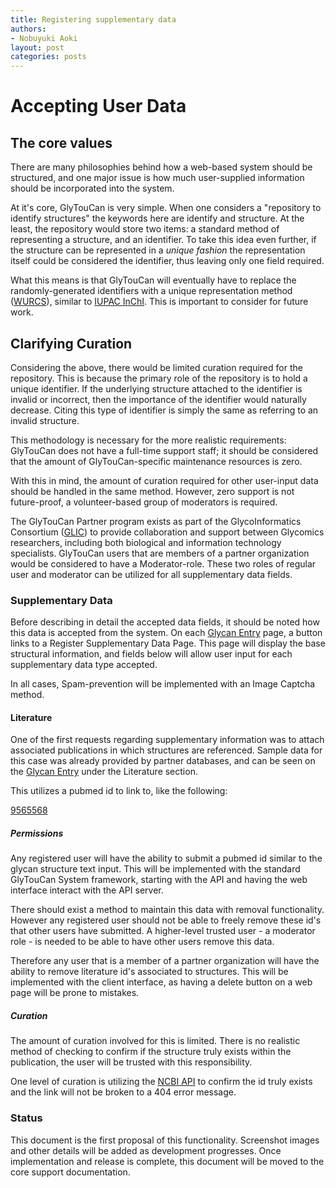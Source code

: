 ```yaml
---
title: Registering supplementary data
authors:
- Nobuyuki Aoki
layout: post
categories: posts
---
```

# Accepting User Data

## The core values

There are many philosophies behind how a web-based system should be structured, and one major issue is how much user-supplied information should be incorporated into the system.

At it's core, GlyTouCan is very simple.  When one considers a "repository to identify structures" the keywords here are identify and structure.  At the least, the repository would store two items: a standard method of representing a structure, and an identifier.  To take this idea even further, if the structure can be represented in a *unique fashion* the representation itself could be considered the identifier, thus leaving only one field required.

What this means is that GlyTouCan will eventually have to replace the randomly-generated identifiers with a unique representation method ([WURCS](http://www.wurcs-wg.org/)), similar to [IUPAC InChI](http://www.inchi-trust.org).  This is important to consider for future work.


## Clarifying Curation

Considering the above, there would be limited curation required for the repository.  This is because the primary role of the repository is to hold a unique identifier.  If the underlying structure attached to the identifier is invalid or incorrect, then the importance of the identifier would naturally decrease.  Citing this type of identifier is simply the same as referring to an invalid structure.

This methodology is necessary for the more realistic requirements: GlyTouCan does not have a full-time support staff; it should be considered that the amount of GlyTouCan-specific maintenance resources is zero.

With this in mind, the amount of curation required for other user-input data should be handled in the same method.  However, zero support is not future-proof, a volunteer-based group of moderators is required.

The GlyTouCan Partner program exists as part of the GlycoInformatics Consortium ([GLIC](http://glic.glycoinfo.org)) to provide collaboration and support between Glycomics researchers, including both biological and information technology specialists.  GlyTouCan users that are members of a partner organization would be considered to have a Moderator-role.  These two roles of regular user and moderator can be utilized for all supplementary data fields.

### Supplementary Data

Before describing in detail the accepted data fields, it should be noted how this data is accepted from the system.  On each [Glycan Entry](https://glytoucan.org/Structures/Glycans/G00055MO) page, a button links to a Register Supplementary Data Page.  This page will display the base structural information, and fields below will allow user input for each supplementary data type accepted.

In all cases, Spam-prevention will be implemented with an Image Captcha method.

#### Literature

One of the first requests regarding supplementary information was to attach associated publications in which structures are referenced.  Sample data for this case was already provided by partner databases, and can be seen on the [Glycan Entry](https://glytoucan.org/Structures/Glycans/G00055MO) under the Literature section.

This utilizes a pubmed id to link to, like the following:

[9565568](http://identifiers.org/pubmed/9565568)

##### Permissions

Any registered user will have the ability to submit a pubmed id similar to the glycan structure text input.  This will be implemented with the standard GlyTouCan System framework, starting with the API and having the web interface interact with the API server.

There should exist a method to maintain this data with removal functionality.  However any registered user should not be able to freely remove these id's that other users have submitted.  A higher-level trusted user - a moderator role - is needed to be able to have other users remove this data.

Therefore any user that is a member of a partner organization will have the ability to remove literature id's associated to structures.  This will be implemented with the client interface, as having a delete button on a web page will be prone to mistakes.

##### Curation

The amount of curation involved for this is limited.  There is no realistic method of checking to confirm if the structure truly exists within the publication, the user will be trusted with this responsibility.

One level of curation is utilizing the [NCBI API](https://www.ncbi.nlm.nih.gov/home/develop/api.shtml) to confirm the id truly exists and the link will not be broken to a 404 error message.

### Status

This document is the first proposal of this functionality.  Screenshot images and other details will be added as development progresses.  Once implementation and release is complete, this document will be moved to the core support documentation.
